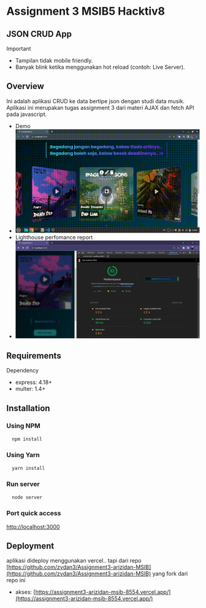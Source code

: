 # Assignment 3 MSIB5 Hacktiv8
## JSON CRUD App

> [!IMPORTANT]
> * Tampilan tidak mobile friendly.
> * Banyak blink ketika menggunakan hot reload (contoh: Live Server).

## Overview
Ini adalah aplikasi CRUD ke data bertipe json dengan studi data musik. Aplikasi ini merupakan tugas assignment 3 dari materi AJAX dan fetch API pada javascript.
* Demo
* ![demo](./public/demo.gif)
* Lighthouse perfomance report
* ![performance](./public/performance.png)

## Requirements
Dependency
* express: 4.18+
* multer: 1.4+

## Installation
### Using NPM
```sh
  npm install
```
### Using Yarn
```sh
  yarn install
```
### Run server
```sh
  node server
```
### Port quick access
[http://localhost:3000](http://localhost:3000)

## Deployment
aplikasi dideploy menggunakan vercel.. tapi dari repo [https://github.com/zydan3/Assignment3-arizidan-MSIB](https://github.com/zydan3/Assignment3-arizidan-MSIB) yang fork dari repo ini
* akses: [https://assignment3-arizidan-msib-8554.vercel.app/](https://assignment3-arizidan-msib-8554.vercel.app/)